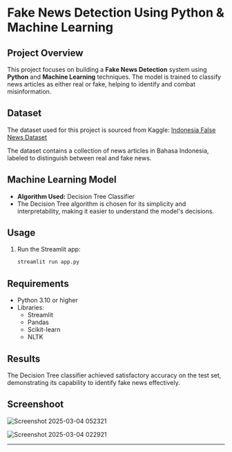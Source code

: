 # Fake News Detection Using Python & Machine Learning

## Project Overview
This project focuses on building a **Fake News Detection** system using **Python** and **Machine Learning** techniques. The model is trained to classify news articles as either real or fake, helping to identify and combat misinformation.

## Dataset
The dataset used for this project is sourced from Kaggle:
[Indonesia False News Dataset](https://www.kaggle.com/datasets/muhammadghazimuharam/indonesiafalsenews/data)

The dataset contains a collection of news articles in Bahasa Indonesia, labeled to distinguish between real and fake news.

## Machine Learning Model
- **Algorithm Used:** Decision Tree Classifier
- The Decision Tree algorithm is chosen for its simplicity and interpretability, making it easier to understand the model's decisions.

## Usage
1. Run the Streamlit app:
   ```bash
   streamlit run app.py
   ```

## Requirements
- Python 3.10 or higher
- Libraries:
  - Streamlit
  - Pandas
  - Scikit-learn
  - NLTK

## Results
The Decision Tree classifier achieved satisfactory accuracy on the test set, demonstrating its capability to identify fake news effectively.

## Screenshoot

![Screenshot 2025-03-04 052321](https://github.com/user-attachments/assets/ccc9a863-b06a-46c3-81b5-d1bd3c563638)

![Screenshot 2025-03-04 022921](https://github.com/user-attachments/assets/fda93d4c-20ad-4da8-86af-63c83eb131e9)

---


